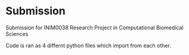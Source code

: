 # Submission
Submission for INIM0038 Research Project in Computational Biomedical Sciences 

Code is ran as 4 differnt python files which import from each other.
